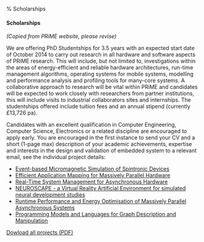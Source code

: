 % Scholarships

#### Scholarships

_(Copied from PRiME website, please revise)_

We are offering PhD Studentships for 3.5 years with an expected start date of October 2014 to carry out research in all hardware and software aspects of PRiME research. This will include, but not limited to, investigations within the areas of energy-efficient and reliable hardware architectures, run-time management algorithms, operating systems for mobile systems, modelling and performance analysis and profiling tools for many-core systems. A collaborative approach to research will be vital within PRiME and candidates will be expected to work closely with researchers from partner institutions, this will include visits to industrial collaborators sites and internships. The studentships offered include tuition fees and an annual stipend (currently £13,726 pa).

Candidates with an excellent qualification in Computer Engineering, Computer Science, Electronics or a related discipline are encouraged to apply early. You are encouraged in the first instance to send your CV and a short (1-page max) description of your academic achievements, expertise and interests in the design and validation of embedded system to a relevant email, see the individual project details:

* [Event-based Micromagnetic Simulation of Spintronic Devices](/applications/#event-based-micromagnetic-simulation-of-spintronic-devices)
* [Efficient Application Mapping for Massively Parallel Hardware](/applications/#efficient-application-mapping-for-massively-parallel-hardware)
* [Real-Time System Management for Asynchronous Hardware](/applications/#real-time-system-management-for-asynchronous-hardware)
* [NEUROSCAPE - a Virtual Reality Artificial Environment for simulated neural development studies](/applications/#neuroscape---a-virtual-reality-artificial-environment-for-simulated-neural-development-studies)
* [Runtime Performance and Energy Optimisation of Massively Parallel Asynchronous Systems](/applications/#runtime-performance-and-energy-optimisation-of-massively-parallel-asynchronous-systems)
* [Programming Models and Languages for Graph Description and Manipulation](/applications/#programming-models-and-languages-for-graph-description-and-manipulation)

[Dowload all projects (PDF)](/about/)
